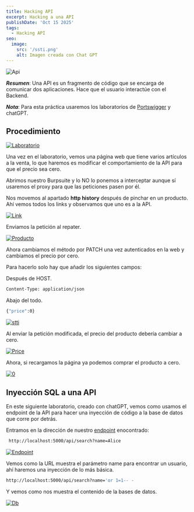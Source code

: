 ```yaml
---
title: Hacking API
excerpt: Hacking a una API
publishDate: 'Oct 15 2025'
tags:
  - Hacking API
seo:
  image:
    src: '/ssti.png'
    alt: Imagen creada con Chat GPT
---
```


![Api](/api.png)

***Resumen***: Una API es un fragmento de código que se encarga de comunicar dos aplicaciones. Hace que el usuario interactúe con el Backend.

***Nota***: Para esta práctica usaremos los laboratorios de [Portswigger](https://portswigger.net/web-security/api-testing/lab-exploiting-unused-api-endpoint) y chatGPT.

## Procedimiento

[![Laboratorio](/laboratorio_API.png)](/laboratorio_API.png)

Una vez en el laboratorio, vemos una página web que tiene varios artículos a la venta, lo que haremos es modificar el comportamiento de la API para que el precio sea cero.

Abrimos nuestro Burpsuite y lo NO lo ponemos a interceptar aunque sí usaremos el proxy para que las peticiones pasen por él. 

Nos movemos al apartado **http history** después de pinchar en un producto. Ahí vemos todos los links y observamos que uno es a la API.

[![Link](/link_API.png)](/link_API.png)

Enviamos la petición al repater.

[![Producto](/producto_API.png)](/producto_API.png)

Ahora cambiamos el método por PATCH una vez autenticados en la web y cambiamos el precio por cero.

Para hacerlo solo hay que añadir los siguientes campos:

Después de HOST.

```bash 
Content-Type: application/json
````
Abajo del todo.

```bash
{"price":0}
```

[![stti](/campos_API.png)](/campos_API.png)

Al enviar la petición modificada, el precio del producto debería cambiar a cero.

[![Price](/price_API.png)](/price_API.png)

Ahora, si recargamos la página ya podemos comprar el producto a cero.

[![0](/0_API.png)](/0_API.png)

## Inyección SQL a una API

En este siguiente laboratorio, creado con chatGPT, vemos como usamos el endpoint de la API para hacer una inyección de código a la base de datos que corre por detrás.

Entramos en la dirección de nuestro [endpoint](https://www.ibm.com/es-es/think/topics/api-endpoint) enocontrado:

```bash
 http://localhost:5000/api/search?name=Alice
 ````
[![Endpoint](/endpoint_API.png)](/endpoint_API.png)

Vemos como la URL muestra el parámetro name para encontrar un usuario, ahí haremos una inyección de lo más básica.

```bash
http://localhost:5000/api/search?name='or 1=1-- -
```

Y vemos como nos muestra el contenido de la bases de datos.

[![Db](/db_API.png)](/db_API.png)








